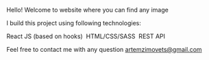 Hello! Welcome to website where you can find any image

I build this project using following technologies:

React JS (based on hooks)&nbsp;
HTML/CSS/SASS&nbsp;
REST API&nbsp;

Feel free to contact me with any question artemzimovets@gmail.com

